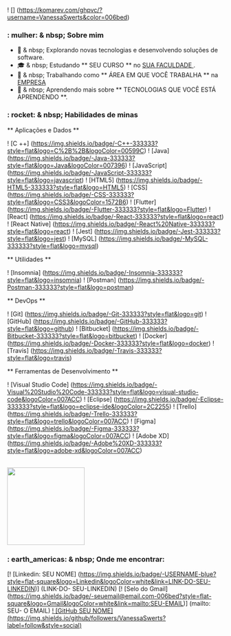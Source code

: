 ! [] (https://komarev.com/ghpvc/?username=VanessaSwerts&color=006bed)

<h3>: mulher: & nbsp; Sobre mim </h3>

- 🤔 & nbsp; Explorando novas tecnologias e desenvolvendo soluções de software.
- 🎓 & nbsp; Estudando ** SEU CURSO ** no <a href="link da sua faculdade"> SUA FACULDADE </a>.
- 💼 & nbsp; Trabalhando como ** ÁREA EM QUE VOCÊ TRABALHA ** na <a href="LINK DA EMPRESA"> EMPRESA </a>
- 🌱 & nbsp; Aprendendo mais sobre ** TECNOLOGIAS QUE VOCÊ ESTÁ APRENDENDO **.

<h3>: rocket: & nbsp; Habilidades de minas </h3>

** Aplicações e Dados **

  ! [C ++] (https://img.shields.io/badge/-C++-333333?style=flat&logo=C%2B%2B&logoColor=00599C)
  ! [Java] (https://img.shields.io/badge/-Java-333333?style=flat&logo=Java&logoColor=007396)
  ! [JavaScript] (https://img.shields.io/badge/-JavaScript-333333?style=flat&logo=javascript)
  ! [HTML5] (https://img.shields.io/badge/-HTML5-333333?style=flat&logo=HTML5)
  ! [CSS] (https://img.shields.io/badge/-CSS-333333?style=flat&logo=CSS3&logoColor=1572B6)
  ! [Flutter] (https://img.shields.io/badge/-Flutter-333333?style=flat&logo=Flutter)
  ! [React] (https://img.shields.io/badge/-React-333333?style=flat&logo=react)
  ! [React Native] (https://img.shields.io/badge/-React%20Native-333333?style=flat&logo=react)
  ! [Jest] (https://img.shields.io/badge/-Jest-333333?style=flat&logo=jest)
  ! [MySQL] (https://img.shields.io/badge/-MySQL-333333?style=flat&logo=mysql)

** Utilidades **

  ! [Insomnia] (https://img.shields.io/badge/-Insomnia-333333?style=flat&logo=insomnia)
  ! [Postman] (https://img.shields.io/badge/-Postman-333333?style=flat&logo=postman)

** DevOps **

  ! [Git] (https://img.shields.io/badge/-Git-333333?style=flat&logo=git)
  ! [GitHub] (https://img.shields.io/badge/-GitHub-333333?style=flat&logo=github)
  ! [Bitbucket] (https://img.shields.io/badge/-Bitbucket-333333?style=flat&logo=bitbucket)
  ! [Docker] (https://img.shields.io/badge/-Docker-333333?style=flat&logo=docker)
  ! [Travis] (https://img.shields.io/badge/-Travis-333333?style=flat&logo=travis)

** Ferramentas de Desenvolvimento **

  ! [Visual Studio Code] (https://img.shields.io/badge/-Visual%20Studio%20Code-333333?style=flat&logo=visual-studio-code&logoColor=007ACC)
  ! [Eclipse] (https://img.shields.io/badge/-Eclipse-333333?style=flat&logo=eclipse-ide&logoColor=2C2255)
  ! [Trello] (https://img.shields.io/badge/-Trello-333333?style=flat&logo=trello&logoColor=007ACC)
  ! [Figma] (https://img.shields.io/badge/-Figma-333333?style=flat&logo=figma&logoColor=007ACC)
  ! [Adobe XD] (https://img.shields.io/badge/-Adobe%20XD-333333?style=flat&logo=adobe-xd&logoColor=007ACC)

<br/>

<a href="https://github.com/VanessaSwerts">
  <img height = "180em" src = "https://github-readme-stats.vercel.app/api?username=VanessaSwerts&theme=dracula&show_icons=true" />
</a>

<br/>

<h3>: earth_americas: & nbsp; Onde me encontrar: </h3> 

[! [Linkedin: SEU NOME] (https://img.shields.io/badge/-USERNAME-blue?style=flat-square&logo=Linkedin&logoColor=white&link=LINK-DO-SEU-LINKEDIN)] (LINK-DO- SEU-LINKEDIN)
[! [Selo do Gmail] (https://img.shields.io/badge/-seuemail@email.com-006bed?style=flat-square&logo=Gmail&logoColor=white&link=mailto:SEU-EMAIL)] (mailto: SEU- O EMAIL)
[! [GitHub SEU NOME] (https://img.shields.io/github/followers/VanessaSwerts?label=follow&style=social)](LINK-DO-SEU-GITHUB)
